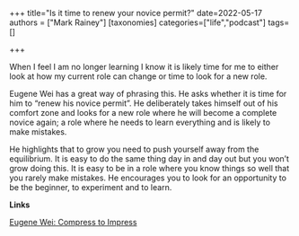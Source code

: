 +++
title="Is it time to renew your novice permit?"
date=2022-05-17
authors = ["Mark Rainey"]
[taxonomies]
categories=["life","podcast"]
tags=[]

+++

When I feel I am no longer learning I know it is likely time for me to either look at how my current role can change or time to look for a new role.

<!-- more -->

Eugene Wei has a great way of phrasing this. He asks whether it is time for him to “renew his novice permit”. He deliberately takes himself out of his comfort zone and looks for a new role where he will become a complete novice again; a role where he needs to learn everything and is likely to make mistakes. 

He highlights that to grow you need to push yourself away from the equilibrium. It is easy to do the same thing day in and day out but you won’t grow doing this. It is easy to be in a role where you know things so well that you rarely make mistakes. He encourages you to look for an opportunity to be the beginner, to experiment and to learn.


__Links__

[Eugene Wei: Compress to Impress](https://perell.com/podcast/eugene/)